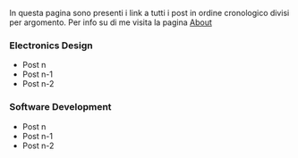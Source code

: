 In questa pagina sono presenti i link a tutti i post in ordine cronologico divisi per argomento. Per info su di me visita la pagina [About](page/about.md)

### Electronics Design
- Post n
- Post n-1
- Post n-2
### Software Development
- Post n
- Post n-1
- Post n-2